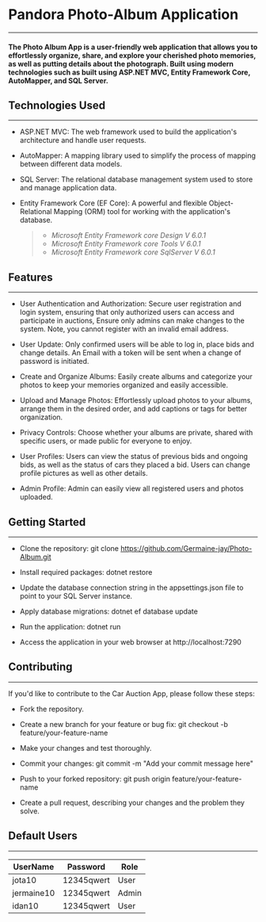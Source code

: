 # Pandora Photo-Album Application
____
#### The Photo Album App is a user-friendly web application that allows you to effortlessly organize, share, and explore your cherished photo memories, as well as putting details about the photograph. Built using modern technologies such as  built using ASP.NET MVC, Entity Framework Core, AutoMapper, and SQL Server.


## Technologies Used
____
* ASP.NET MVC: The web framework used to build the application's architecture and handle user requests.

* AutoMapper: A mapping library used to simplify the process of mapping between different data models.

* SQL Server: The relational database management system used to store and manage application data.
  
* Entity Framework Core (EF Core): A powerful and flexible Object-Relational Mapping (ORM) tool for working with the application's database.
  > - *Microsoft Entity Framework core Design V 6.0.1*
  > - *Microsoft Entity Framework core Tools V 6.0.1*
  > - *Microsoft Entity Framework core SqlServer V 6.0.1*


## Features
____
* User Authentication and Authorization: Secure user registration and login system, ensuring that only authorized users can access and participate in auctions,
  Ensure only admins can make changes to the system. Note, you cannot register with an invalid email address.

* User Update: Only confirmed users will be able to log in, place bids and change details. An Email with a token will be sent when a change of password is initiated.

* Create and Organize Albums: Easily create albums and categorize your photos to keep your memories organized and easily accessible.

* Upload and Manage Photos: Effortlessly upload photos to your albums, arrange them in the desired order, and add captions or tags for better organization.

* Privacy Controls: Choose whether your albums are private, shared with specific users, or made public for everyone to enjoy.
  
* User Profiles: Users can view the status of previous bids and ongoing bids, as well as the status of cars they placed a bid. Users can change profile pictures as well as other details.

* Admin Profile: Admin can easily view all registered users and photos uploaded.


## Getting Started
_____
* Clone the repository: git clone https://github.com/Germaine-jay/Photo-Album.git

* Install required packages: dotnet restore

* Update the database connection string in the appsettings.json file to point to your SQL Server instance.

* Apply database migrations: dotnet ef database update

* Run the application: dotnet run

* Access the application in your web browser at http://localhost:7290


## Contributing
_____
If you'd like to contribute to the Car Auction App, please follow these steps:

* Fork the repository.

* Create a new branch for your feature or bug fix: git checkout -b feature/your-feature-name

* Make your changes and test thoroughly.

* Commit your changes: git commit -m "Add your commit message here"

* Push to your forked repository: git push origin feature/your-feature-name

* Create a pull request, describing your changes and the problem they solve.

## Default Users
___
| UserName   | Password   | Role       |
| ---------- | ---------- | ---------- |
| jota10     | 12345qwert | User       |
| jermaine10 | 12345qwert | Admin      |
| idan10     | 12345qwert | User       |  
